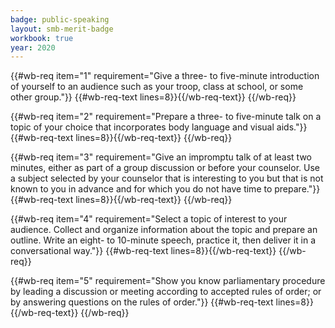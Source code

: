 ```yaml
---
badge: public-speaking
layout: smb-merit-badge
workbook: true
year: 2020
---
```



{{#wb-req item="1" requirement="Give a three- to five-minute introduction of yourself to an audience such as your troop, class at school, or some other group."}}
{{#wb-req-text lines=8}}{{/wb-req-text}}
{{/wb-req}}

{{#wb-req item="2" requirement="Prepare a three- to five-minute talk on a topic of your choice that incorporates body language and visual aids."}}
{{#wb-req-text lines=8}}{{/wb-req-text}}
{{/wb-req}}

{{#wb-req item="3" requirement="Give an impromptu talk of at least two minutes, either as part of a group discussion or before your counselor. Use a subject selected by your counselor that is interesting to you but that is not known to you in advance and for which you do not have time to prepare."}}
{{#wb-req-text lines=8}}{{/wb-req-text}}
{{/wb-req}}

{{#wb-req item="4" requirement="Select a topic of interest to your audience. Collect and organize information about the topic and prepare an outline. Write an eight- to 10-minute speech, practice it, then deliver it in a conversational way."}}
{{#wb-req-text lines=8}}{{/wb-req-text}}
{{/wb-req}}

{{#wb-req item="5" requirement="Show you know parliamentary procedure by leading a discussion or meeting according to accepted rules of order; or by answering questions on the rules of order."}}
{{#wb-req-text lines=8}}{{/wb-req-text}}
{{/wb-req}}
